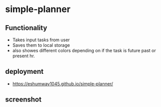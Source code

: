 # simple-planner

## Functionality
* Takes input tasks from user
* Saves them to local storage
* also showes different colors depending on if the task is future past or present hr.

## deployment
* https://eshumway1045.github.io/simple-planner/

## screenshot
